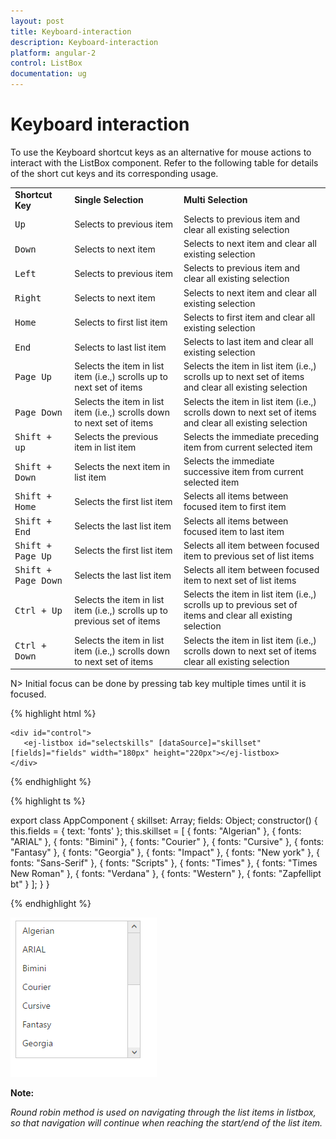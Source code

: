 ```yaml
---
layout: post
title: Keyboard-interaction
description: Keyboard-interaction
platform: angular-2
control: ListBox
documentation: ug
---
```


# Keyboard interaction

To use the Keyboard shortcut keys as an alternative for mouse actions to interact with the ListBox component. Refer to the following table for details of the short cut keys and its corresponding usage.

<table>
<tr>
<td>
<b>Shortcut Key</b></td><td>
<b>Single Selection</b></td><td>
<b>Multi Selection</b></td></tr>
<tr>
<td>
<kbd>Up</kbd></td><td>
Selects to previous item</td><td>
Selects to previous item and clear all existing selection</td></tr>
<tr>
<td>
<kbd>Down</kbd></td><td>
Selects to next item</td><td>
Selects to next item and clear all existing selection</td></tr>
<tr>
<td>
<kbd>Left</kbd></td><td>
Selects to previous item</td><td>
Selects to previous item and clear all existing selection</td></tr>
<tr>
<td>
<kbd>Right</kbd></td><td>
Selects to next item</td><td>
Selects to next item and clear all existing selection</td></tr>
<tr>
<td>
<kbd>Home</kbd></td><td>
Selects to first list item</td><td>
Selects to first item and clear all existing selection</td></tr>
<tr>
<td>
<kbd>End</kbd></td><td>
Selects to last list item</td><td>
Selects to last item and clear all existing selection</td></tr>
<tr>
<td>
<kbd>Page Up</kbd></td><td>
Selects the item in list item (i.e.,) scrolls up to next set of items</td><td>
Selects the item in list item (i.e.,) scrolls up to next set of items and clear all existing selection</td></tr>
<tr>
<td>
<kbd>Page Down</kbd></td><td>
Selects the item in list item (i.e.,) scrolls down to next set of items</td><td>
Selects the item in list item (i.e.,) scrolls down to next set of items and clear all existing selection</td></tr>
<tr>
<td>
<kbd>Shift + up</kbd></td><td>
Selects the previous item in list item</td><td>
Selects the immediate preceding item from current selected item</td></tr>
<tr>
<td>
<kbd>Shift + Down</kbd></td><td>
Selects the next item in list item</td><td>
Selects the immediate successive item from current selected item</td></tr>
<tr>
<td>
<kbd>Shift + Home</kbd></td><td>
Selects the first list item</td><td>
Selects all items between focused item to first item</td></tr>
<tr>
<td>
<kbd>Shift + End</kbd></td><td>
Selects the last list item</td><td>
Selects all items between focused item to last item</td></tr>
<tr>
<td>
<kbd>Shift + Page Up</kbd></td><td>
Selects the first list item</td><td>
Selects all item between focused item to previous set of list items</td></tr>
<tr>
<td>
<kbd>Shift + Page Down</kbd></td><td>
Selects the last list item</td><td>
Selects all item between focused item to next set of list items</td></tr>
<tr>
<td>
<kbd>Ctrl + Up</kbd></td><td>
Selects the item in list item (i.e.,) scrolls up to previous set of items</td><td>
Selects the item in list item (i.e.,) scrolls up to previous set of items and clear all existing selection</td></tr>
<tr>
<td>
<kbd>Ctrl + Down</kbd></td><td>
Selects the item in list item (i.e.,) scrolls down to next set of items</td><td>
Selects the item in list item (i.e.,) scrolls down to next set of items clear all existing selection</td></tr>
</table>

N> Initial focus can be done by pressing tab key multiple times until it is focused.

{% highlight html %}

    <div id="control">
       <ej-listbox id="selectskills" [dataSource]="skillset" [fields]="fields" width="180px" height="220px"></ej-listbox>
    </div> 

{% endhighlight %}

{% highlight ts %}

export class AppComponent {
    skillset: Array<any>;
    fields: Object;
    constructor() {
        this.fields = { text: 'fonts' };
        this.skillset = [
            { fonts: "Algerian" },
            { fonts: "ARIAL" }, { fonts: "Bimini" }, { fonts: "Courier" },
            { fonts: "Cursive" }, { fonts: "Fantasy" }, { fonts: "Georgia" }, { fonts: "Impact" },
            { fonts: "New york" }, { fonts: "Sans-Serif" }, { fonts: "Scripts" }, { fonts: "Times" },
            { fonts: "Times New Roman" }, { fonts: "Verdana" }, { fonts: "Western" }, { fonts: "Zapfellipt bt" }
        ];
    }
}

{% endhighlight %}

![](Keyboard-interaction_images\Keyboard-interaction_img1.png)

**Note:**
 
 *Round robin method is used on navigating through the list items in listbox, so that navigation will continue when reaching the start/end of the list item.* 

